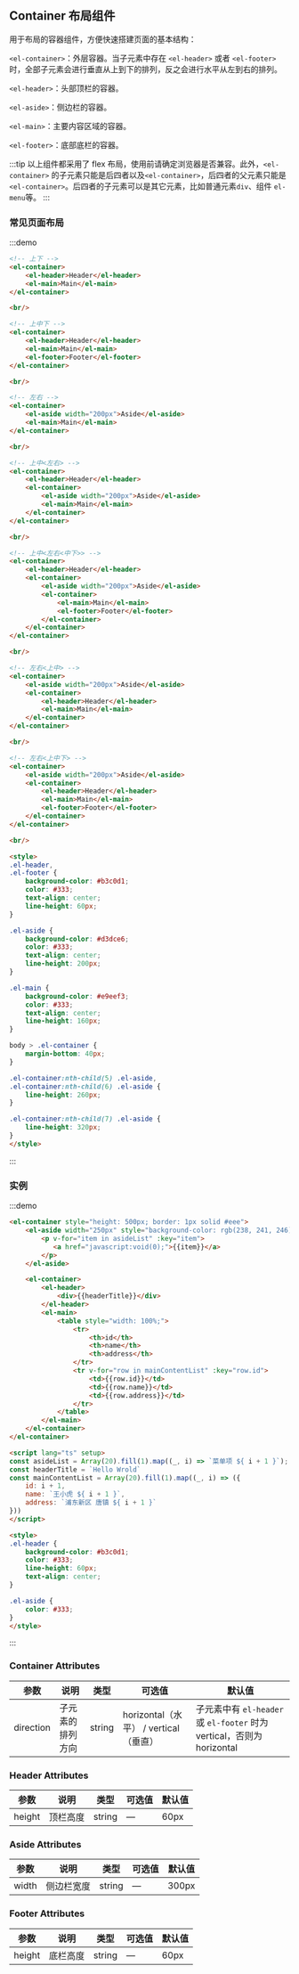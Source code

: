 ## Container 布局组件

用于布局的容器组件，方便快速搭建页面的基本结构：

`<el-container>`：外层容器。当子元素中存在 `<el-header>` 或者 `<el-footer>` 时，全部子元素会进行垂直从上到下的排列，反之会进行水平从左到右的排列。

`<el-header>`：头部顶栏的容器。

`<el-aside>`：侧边栏的容器。

`<el-main>`：主要内容区域的容器。

`<el-footer>`：底部底栏的容器。

:::tip
以上组件都采用了 flex 布局，使用前请确定浏览器是否兼容。此外，`<el-container>` 的子元素只能是后四者以及`<el-container>`，后四者的父元素只能是`<el-container>`。后四者的子元素可以是其它元素，比如普通元素`div`、组件 `el-menu`等。
:::

### 常见页面布局

:::demo
```html
<!-- 上下 -->
<el-container>
    <el-header>Header</el-header>
    <el-main>Main</el-main>
</el-container>

<br/>

<!-- 上中下 -->
<el-container>
    <el-header>Header</el-header>
    <el-main>Main</el-main>
    <el-footer>Footer</el-footer>
</el-container>

<br/>

<!-- 左右 -->
<el-container>
    <el-aside width="200px">Aside</el-aside>
    <el-main>Main</el-main>
</el-container>

<br/>

<!-- 上中<左右> -->
<el-container>
    <el-header>Header</el-header>
    <el-container>
        <el-aside width="200px">Aside</el-aside>
        <el-main>Main</el-main>
    </el-container>
</el-container>

<br/>

<!-- 上中<左右<中下>> -->
<el-container>
    <el-header>Header</el-header>
    <el-container>
        <el-aside width="200px">Aside</el-aside>
        <el-container>
            <el-main>Main</el-main>
            <el-footer>Footer</el-footer>
        </el-container>
    </el-container>
</el-container>

<br/>

<!-- 左右<上中> -->
<el-container>
    <el-aside width="200px">Aside</el-aside>
    <el-container>
        <el-header>Header</el-header>
        <el-main>Main</el-main>
    </el-container>
</el-container>

<br/>

<!-- 左右<上中下> -->
<el-container>
    <el-aside width="200px">Aside</el-aside>
    <el-container>
        <el-header>Header</el-header>
        <el-main>Main</el-main>
        <el-footer>Footer</el-footer>
    </el-container>
</el-container>

<br/>

<style>
.el-header,
.el-footer {
    background-color: #b3c0d1;
    color: #333;
    text-align: center;
    line-height: 60px;
}

.el-aside {
    background-color: #d3dce6;
    color: #333;
    text-align: center;
    line-height: 200px;
}

.el-main {
    background-color: #e9eef3;
    color: #333;
    text-align: center;
    line-height: 160px;
}

body > .el-container {
    margin-bottom: 40px;
}

.el-container:nth-child(5) .el-aside,
.el-container:nth-child(6) .el-aside {
    line-height: 260px;
}

.el-container:nth-child(7) .el-aside {
    line-height: 320px;
}
</style>
```
:::

### 实例

:::demo
```html
<el-container style="height: 500px; border: 1px solid #eee">
    <el-aside width="250px" style="background-color: rgb(238, 241, 246)">
        <p v-for="item in asideList" :key="item">
           <a href="javascript:void(0);">{{item}}</a>
        </p>
    </el-aside>

    <el-container>
        <el-header>
            <div>{{headerTitle}}</div>
        </el-header>
        <el-main>
            <table style="width: 100%;">
                <tr>
                    <th>id</th>
                    <th>name</th>
                    <th>address</th>
                </tr>
                <tr v-for="row in mainContentList" :key="row.id">
                    <td>{{row.id}}</td>
                    <td>{{row.name}}</td>
                    <td>{{row.address}}</td>
                </tr>
            </table>
        </el-main>
    </el-container>
</el-container>

<script lang="ts" setup>
const asideList = Array(20).fill(1).map((_, i) => `菜单项 ${ i + 1 }`);
const headerTitle = `Hello Wrold`
const mainContentList = Array(20).fill(1).map((_, i) => ({
    id: i + 1,
    name: `王小虎 ${ i + 1 }`,
    address: `浦东新区 唐镇 ${ i + 1 }`
}))
</script>

<style>
.el-header {
    background-color: #b3c0d1;
    color: #333;
    line-height: 60px;
    text-align: center;
}

.el-aside {
    color: #333;
}
</style>
```
:::

### Container Attributes

| 参数      | 说明             | 类型   | 可选值                | 默认值                                                                 |
| --------- | ---------------- | ------ | --------------------- | ---------------------------------------------------------------------- |
| direction | 子元素的排列方向 | string | horizontal（水平） / vertical（垂直） | 子元素中有 `el-header` 或 `el-footer` 时为 vertical，否则为 horizontal |

### Header Attributes

| 参数   | 说明     | 类型   | 可选值 | 默认值 |
| ------ | -------- | ------ | ------ | ------ |
| height | 顶栏高度 | string | —      | 60px   |

### Aside Attributes

| 参数  | 说明       | 类型   | 可选值 | 默认值 |
| ----- | ---------- | ------ | ------ | ------ |
| width | 侧边栏宽度 | string | —      | 300px  |

### Footer Attributes

| 参数   | 说明     | 类型   | 可选值 | 默认值 |
| ------ | -------- | ------ | ------ | ------ |
| height | 底栏高度 | string | —      | 60px   |